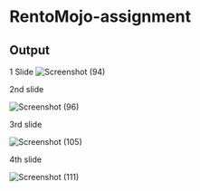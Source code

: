 # RentoMojo-assignment





## Output

1 Slide
![Screenshot (94)](https://user-images.githubusercontent.com/87610812/179778150-a626aaec-f1dc-4dfb-869f-b8ab9f60d128.png)

2nd slide

![Screenshot (96)](https://user-images.githubusercontent.com/87610812/179778179-dcf5b78c-f98c-4c83-acc6-b4c7e4d507ba.png)

3rd slide

![Screenshot (105)](https://user-images.githubusercontent.com/87610812/179778197-a85bc8ea-13c6-4859-9222-c6e35601013a.png)

4th slide

![Screenshot (111)](https://user-images.githubusercontent.com/87610812/179778211-163cd995-2464-4335-a680-44b39005dd73.png)
